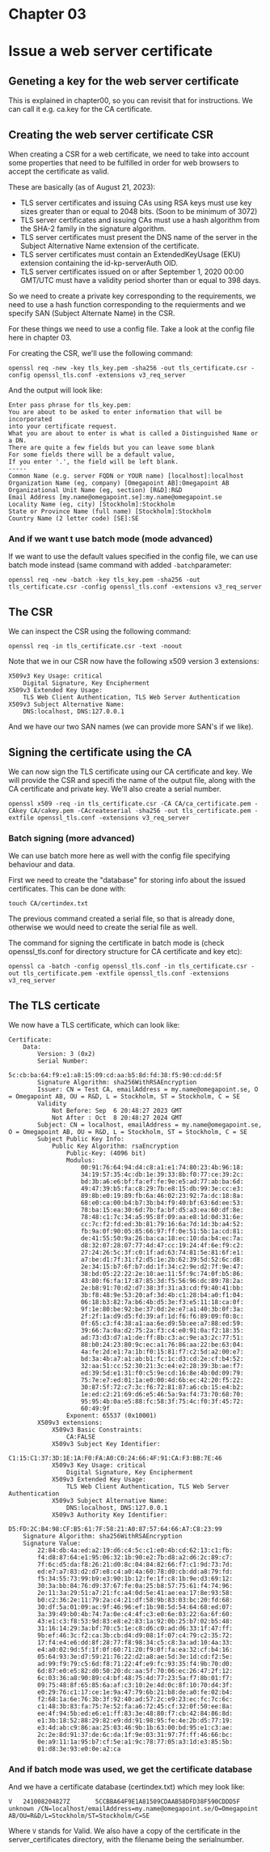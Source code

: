 # Chapter 03

# Issue a web server certificate

## Geneting a key for the web server certificate

This is explained in chapter00, so you can revisit that for instructions. We can call it e.g. ca.key for the CA certificate.

## Creating the web server certificate CSR

When creating a CSR for a web certificate, we need to take into account some properties that need to be fulfilled in order for web browsers to accept the certificate as valid.

These are basically (as of August 21, 2023):

* TLS server certificates and issuing CAs using RSA keys must use key sizes greater than or equal to 2048 bits. (Soon to be minimum of 3072)
* TLS server certificates and issuing CAs must use a hash algorithm from the SHA-2 family in the signature algorithm.
* TLS server certificates must present the DNS name of the server in the Subject Alternative Name extension of the certificate.
* TLS server certificates must contain an ExtendedKeyUsage (EKU) extension containing the id-kp-serverAuth OID.
* TLS server certificates issued on or after September 1, 2020 00:00 GMT/UTC must have a validity period shorter than or equal to 398 days.

So we need to create a private key corresponding to the requirements, we need to use a hash function corresponding to the requierments and we specify SAN (Subject Alternate Name) in the CSR.

For these things we need to use a config file. Take a look at the config file here in chapter 03.

For creating the CSR, we'll use the following command:

`openssl req -new -key tls_key.pem -sha256 -out tls_certificate.csr -config openssl_tls.conf -extensions v3_req_server`

And the output will look like:

```
Enter pass phrase for tls_key.pem:
You are about to be asked to enter information that will be incorporated
into your certificate request.
What you are about to enter is what is called a Distinguished Name or a DN.
There are quite a few fields but you can leave some blank
For some fields there will be a default value,
If you enter '.', the field will be left blank.
-----
Common Name (e.g. server FQDN or YOUR name) [localhost]:localhost
Organization Name (eg, company) [Omegapoint AB]:Omegapoint AB
Organizational Unit Name (eg, section) [R&D]:R&D
Email Address [my.name@omegapoint.se]:my.name@omegapoint.se
Locality Name (eg, city) [Stockholm]:Stockholm
State or Province Name (full name) [Stockholm]:Stockholm
Country Name (2 letter code) [SE]:SE
```

### And if we want t use batch mode (mode advanced)

If we want to use the default values specified in the config file, we can use batch mode instead (same command with added `-batch`parameter:

`openssl req -new -batch -key tls_key.pem -sha256 -out tls_certificate.csr -config openssl_tls.conf -extensions v3_req_server`

## The CSR

We can inspect the CSR using the following command:

`openssl req -in tls_certificate.csr -text -noout`

Note that we in our CSR now have the following x509 version 3 extensions:

```
X509v3 Key Usage: critical
    Digital Signature, Key Encipherment
X509v3 Extended Key Usage:
    TLS Web Client Authentication, TLS Web Server Authentication
X509v3 Subject Alternative Name:
    DNS:localhost, DNS:127.0.0.1
```

And we have our two SAN names (we can provide more SAN's if we like).

## Signing the certificate using the CA

We can now sign the TLS certificate using our CA certificate and key. We will provide the CSR and specifi the name of the output file, along with the CA certificate and private key. We'll also create a serial number.

`openssl x509 -req -in tls_certificate.csr -CA CA/ca_certificate.pem -CAkey CA/cakey.pem -CAcreateserial -sha256 -out tls_certificate.pem -extfile openssl_tls.conf -extensions v3_req_server`


### Batch signing (more advanced)

We can use batch more here as well with the config file specifying behaviour and data.

First we need to create the "database" for storing info about the issued certificates. This can be done with:

`touch CA/certindex.txt`

The previous command created a serial file, so that is already done, otherwise we would need to create the serial file as well.

The command for signing the certificate in batch mode is (check openssl_tls.conf for directory structure for CA certificate and key etc):

`openssl ca -batch -config openssl_tls.conf -in tls_certificate.csr -out tls_certificate.pem -extfile openssl_tls.conf -extensions v3_req_server`

## The TLS certicate

We now have a TLS certificate, which can look like:

```shell
Certificate:
    Data:
        Version: 3 (0x2)
        Serial Number:
            5c:cb:ba:64:f9:e1:a8:15:09:cd:aa:b5:8d:fd:38:f5:90:cd:dd:5f
        Signature Algorithm: sha256WithRSAEncryption
        Issuer: CN = Test CA, emailAddress = my.name@omegapoint.se, O = Omegapoint AB, OU = R&D, L = Stockholm, ST = Stockholm, C = SE
        Validity
            Not Before: Sep  6 20:48:27 2023 GMT
            Not After : Oct  8 20:48:27 2024 GMT
        Subject: CN = localhost, emailAddress = my.name@omegapoint.se, O = Omegapoint AB, OU = R&D, L = Stockholm, ST = Stockholm, C = SE
        Subject Public Key Info:
            Public Key Algorithm: rsaEncryption
                Public-Key: (4096 bit)
                Modulus:
                    00:91:76:64:94:d4:c8:a1:e1:74:80:23:4b:96:18:
                    34:19:57:35:4c:db:1e:39:33:8b:f0:77:ce:39:2c:
                    bd:3b:a6:e6:bf:fa:ef:fe:9e:e5:ad:77:ab:ba:6d:
                    49:47:39:b5:fa:c8:29:7b:e8:15:db:99:3e:cc:e3:
                    89:8b:e0:19:89:fb:6a:46:02:23:92:7a:dc:18:8a:
                    68:e0:ca:00:b4:b7:3b:b4:f9:40:bf:63:6d:ee:53:
                    78:ba:15:ea:30:6d:7b:fa:bf:d5:a3:ea:60:df:8e:
                    78:48:c1:7c:34:a5:95:8f:09:aa:e8:1d:0d:31:6e:
                    cc:7c:f2:fd:ed:3b:81:79:16:6a:7d:1d:3b:a4:52:
                    fb:9a:0f:90:05:85:66:97:ff:0e:51:5b:1a:cd:81:
                    de:41:55:50:9a:26:ba:ca:18:ec:10:da:b4:ec:7a:
                    d8:32:07:28:07:77:4d:47:cc:19:24:4f:6e:f9:c2:
                    27:24:26:5c:3f:c0:1f:ad:63:74:81:5e:81:6f:e1:
                    a7:be:d1:7f:31:f2:d5:1e:2b:62:39:5d:52:6c:d8:
                    2e:34:15:b7:6f:b7:dd:1f:34:c2:9e:d2:7f:9e:47:
                    38:bd:05:22:22:2e:10:ae:11:5f:9c:74:0f:b5:86:
                    43:80:f6:fa:17:87:85:3d:f5:56:96:dc:89:78:2a:
                    2e:b8:91:70:d2:d7:38:3f:31:a3:cd:f9:40:41:bb:
                    3b:f8:48:9e:53:20:af:3d:4b:c1:28:b4:a0:f1:04:
                    06:18:b3:82:7a:b6:4b:d5:3e:f3:e5:11:18:ca:0f:
                    9f:1e:80:be:92:be:37:0d:2e:e7:a1:40:3b:0f:3a:
                    2f:2f:1a:d9:d5:fd:39:af:1d:f6:f6:89:09:f0:8c:
                    0f:65:c3:f4:38:a1:aa:6e:d9:5b:ee:a7:88:ed:59:
                    39:66:7a:0a:d2:75:2a:f3:c4:e0:91:0a:f2:18:35:
                    ad:73:d3:d7:a1:de:ff:8b:c3:ac:9e:a3:2c:77:51:
                    88:b0:24:23:80:9c:ec:a1:76:86:aa:22:be:63:04:
                    4a:fe:2d:e1:7a:1b:f0:15:81:f7:c2:5d:a2:00:e7:
                    bd:3a:4b:a7:a1:ab:b1:fc:1c:d3:cd:2e:cf:b4:52:
                    32:aa:51:cc:52:30:21:3c:e4:e2:28:39:3b:ae:f7:
                    ed:39:5d:e1:31:f0:c5:9e:cd:16:8e:4b:0d:09:79:
                    75:7e:e7:ed:01:1a:e0:00:4d:6b:ec:42:20:f5:22:
                    30:87:5f:72:c7:3c:f6:72:81:87:a6:cb:15:e4:b2:
                    1e:ed:c2:21:69:d6:e5:46:5a:9a:f4:73:70:68:70:
                    95:95:4b:0a:e5:88:fc:58:3f:75:4c:f0:3f:45:72:
                    60:49:9f
                Exponent: 65537 (0x10001)
        X509v3 extensions:
            X509v3 Basic Constraints:
                CA:FALSE
            X509v3 Subject Key Identifier:
                C1:15:C1:37:3D:1E:1A:F0:FA:A0:C0:24:66:4F:91:CA:F3:BB:7E:46
            X509v3 Key Usage: critical
                Digital Signature, Key Encipherment
            X509v3 Extended Key Usage:
                TLS Web Client Authentication, TLS Web Server Authentication
            X509v3 Subject Alternative Name:
                DNS:localhost, DNS:127.0.0.1
            X509v3 Authority Key Identifier:
                D5:FD:2C:B4:98:CF:B5:61:7F:58:21:A0:87:57:64:66:A7:C8:23:99
    Signature Algorithm: sha256WithRSAEncryption
    Signature Value:
        22:84:db:4a:ed:a2:19:d6:c4:5c:c1:e0:4b:cd:62:13:c1:fb:
        f4:d8:87:64:e1:95:06:32:1b:90:e2:7b:d8:a2:d6:2c:89:c7:
        7f:6c:d5:da:f8:26:21:d0:8c:04:84:82:66:f7:c1:9d:73:7d:
        ed:e7:a7:83:d2:d7:e8:c4:a0:4a:60:78:d0:cb:dd:a8:79:fd:
        f5:34:55:73:99:b9:e3:90:1b:12:fe:1f:c8:1b:9e:d3:69:12:
        30:3a:bb:84:76:d9:37:67:fe:0a:25:b8:57:75:61:f4:74:96:
        2e:11:3a:29:51:a7:21:fc:a4:0d:5e:41:ae:ea:17:8e:93:58:
        b0:c2:36:2e:11:79:2a:c4:21:df:58:9b:83:03:bc:20:fd:68:
        30:df:5a:01:09:ac:9f:46:96:ef:1b:98:5d:54:64:68:ed:07:
        3a:39:49:b0:4b:74:7a:0e:c4:4f:c3:e0:6e:03:22:6a:6f:60:
        43:e1:c3:f8:53:9d:83:e8:e2:83:1a:92:0b:25:b7:02:b5:48:
        31:16:14:29:3a:bf:70:c5:1e:c8:d6:c0:ad:d6:33:1f:47:ff:
        9b:ef:46:3c:f2:ca:3b:cb:d4:d9:08:1f:07:c4:79:c2:35:72:
        17:f4:e4:e6:dd:8f:28:77:f8:98:34:c5:c8:3a:ad:10:4a:33:
        e4:a0:02:9d:5f:1f:0f:60:71:20:f9:0f:fa:ea:32:cf:b4:16:
        05:64:93:3e:d7:59:21:76:22:d2:a8:ae:5d:3e:1d:cd:f2:5e:
        ad:99:f9:79:c5:6d:f8:71:22:4f:e9:fc:93:35:f4:9b:70:d0:
        6d:87:e0:e5:82:d0:50:20:dc:aa:5f:70:06:ec:26:47:2f:12:
        6c:03:36:a8:90:89:c4:bf:48:75:4d:77:23:5a:f7:8b:01:f7:
        09:75:48:8f:65:85:6a:af:c3:10:2e:4d:0c:8f:10:70:d4:3f:
        e0:29:76:c1:17:ce:1e:9a:47:79:6b:21:b8:de:a0:fe:02:b4:
        f2:68:1a:6e:76:3b:3f:92:40:ad:57:2c:e9:23:ec:fc:7c:6c:
        c1:48:3b:83:fa:75:7e:52:fa:a6:72:45:cf:32:0f:50:ee:8a:
        ee:4f:94:5b:ed:e6:e1:ff:83:3e:48:80:f7:cb:42:84:86:8d:
        e1:3b:18:52:88:29:82:e9:dd:91:98:95:fe:4e:2b:d5:77:19:
        e3:4d:ab:c9:86:aa:25:03:46:9b:1b:63:00:bd:95:e1:c3:ae:
        2c:2e:8d:91:37:de:6c:da:1f:9e:03:31:97:7f:ff:46:66:bc:
        0e:a9:11:1a:95:b7:cf:5e:a1:9c:78:77:05:a3:1d:e3:85:5b:
        01:d8:3e:93:e0:0e:a2:ca
```

### And if batch mode was used, we get the certificate database

And we have a certificate database (certindex.txt) which mey look like:

```shell
V	241008204827Z		5CCBBA64F9E1A81509CDAAB58DFD38F590CDDD5F	unknown	/CN=localhost/emailAddress=my.name@omegapoint.se/O=Omegapoint AB/OU=R&D/L=Stockholm/ST=Stockholm/C=SE
```

Where `V` stands for Valid. We also have a copy of the certificate in the server_certificates directory, with the filename being the serialnumber.
